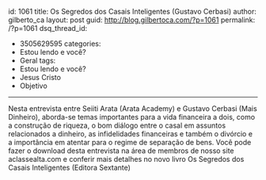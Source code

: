 id: 1061
title: Os Segredos dos Casais Inteligentes (Gustavo Cerbasi)
author: gilberto_ca
layout: post
guid: http://blog.gilbertoca.com/?p=1061
permalink: /?p=1061
dsq_thread_id:
  - 3505629595
categories:
  - Estou lendo e você?
  - Geral
tags:
  - Estou lendo e você?
  - Jesus Cristo
  - Objetivo
---
<!-- google_ad_section_start -->



Nesta entrevista entre Seiiti Arata (Arata Academy) e Gustavo Cerbasi (Mais Dinheiro), aborda-se temas importantes para a vida financeira a dois, como a construção de riqueza, o bom diálogo entre o casal em assuntos relacionados a dinheiro, as infidelidades financeiras e também o divórcio e a importância em atentar para o regime de separação de bens. Você pode fazer o download desta entrevista na área de membros de nosso site aclassealta.com e conferir mais detalhes no novo livro Os Segredos dos Casais Inteligentes (Editora Sextante)

<!-- google_ad_section_end -->
